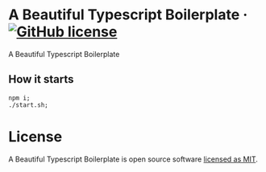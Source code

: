 # A Beautiful Typescript Boilerplate &middot; [![GitHub license](https://img.shields.io/badge/license-MIT-blue.svg)](https://github.com/valeriogiocondi/reactitude/blob/master/LICENSE)
A Beautiful Typescript Boilerplate



## How it starts

```
npm i;
./start.sh;
```


# License

A Beautiful Typescript Boilerplate is open source software [licensed as MIT](https://github.com/valeriogiocondi/typescript-boilerplate/blob/main/LICENSE). 
